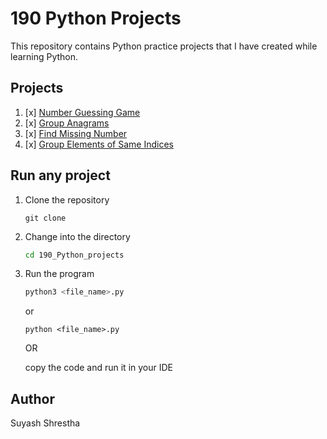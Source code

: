 # 190 Python Projects

This repository contains Python practice projects that I have created while learning Python.

## Projects

1. [x] [Number Guessing Game](/190_Python_projects/1_Number_guessing_game.py)
2. [x] [Group Anagrams](/190_Python_projects/2_Group_Anagrams.py)
3. [x] [Find Missing Number](/190_Python_projects/3_Find_missing_number.py)
4. [x] [Group Elements of Same Indices](/190_Python_projects/4_Group_elements_of_same_indeces.py)

## Run any project

1. Clone the repository

   ```git
   git clone
   ```

2. Change into the directory

   ```bash
   cd 190_Python_projects
   ```

3. Run the program

   ```bash
   python3 <file_name>.py
   ```

   or

   ```pwsh
   python <file_name>.py
   ```

   OR

   copy the code and run it in your IDE

## Author

Suyash Shrestha
